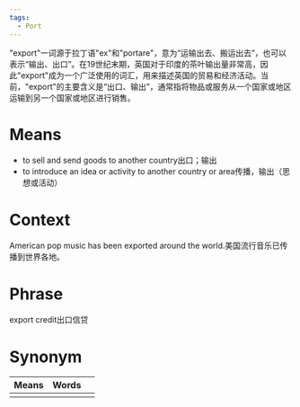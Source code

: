 ```yaml
---
tags:
  - Port
---
```

"export"一词源于拉丁语"ex"和"portare"，意为“运输出去、搬运出去”，也可以表示“输出、出口”。在19世纪末期，英国对于印度的茶叶输出量非常高，因此"export"成为一个广泛使用的词汇，用来描述英国的贸易和经济活动。当前，"export"的主要含义是“出口、输出”，通常指将物品或服务从一个国家或地区运输到另一个国家或地区进行销售。
# Means
- to sell and send goods to another country出口；输出
-  to introduce an idea or activity to another country or area传播，输出（思想或活动）
# Context
American pop music has been exported around the world.美国流行音乐已传播到世界各地。
# Phrase
export credit出口信贷
# Synonym
| Means | Words |     |
| ----- | ----- | --- |
|       |       |     |
